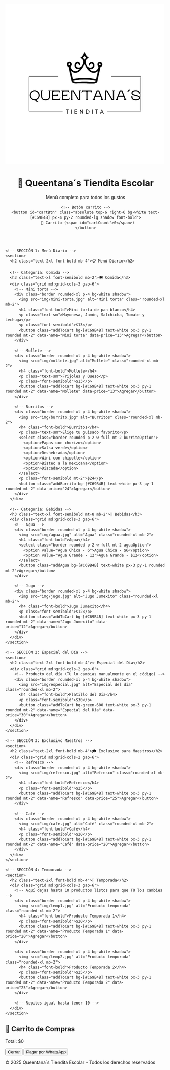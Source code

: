 <!DOCTYPE html>
<html lang="es">
<head>
  <meta charset="UTF-8">
  <meta name="viewport" content="width=device-width, initial-scale=1.0">
  <title>Queentana´s Tiendita Escolar</title>
  <script src="https://cdn.tailwindcss.com"></script>
</head>
<body class="bg-[#F9F6F0] text-[#1F1F1F]">
  <!-- Logo superior -->
  <div class="p-4 text-center">
    <img src="LOGO MAMA.png" alt="Logo Queentana´s Tiendita Escolar" class="mx-auto h-24">
  </div>

  <!-- Encabezado -->
  <header class="bg-[#C69B4B] text-white p-6 text-center shadow-lg relative">
    <h1 class="text-3xl font-bold">👑 Queentana´s Tiendita Escolar</h1>
    <p class="text-lg">Menú completo para todos los gustos</p>

    <!-- Botón carrito -->
    <button id="cartBtn" class="absolute top-6 right-6 bg-white text-[#C69B4B] px-4 py-2 rounded-lg shadow font-bold">
      🛒 Carrito (<span id="cartCount">0</span>)
    </button>
  </header>

  <main class="p-6 space-y-12">

    <!-- SECCIÓN 1: Menú Diario -->
    <section>
      <h2 class="text-2xl font-bold mb-4">📋 Menú Diario</h2>
      
      <!-- Categoría: Comida -->
      <h3 class="text-xl font-semibold mb-2">🍽️ Comida</h3>
      <div class="grid md:grid-cols-3 gap-6">
        <!-- Mini torta -->
        <div class="border rounded-xl p-4 bg-white shadow">
          <img src="img/mini-torta.jpg" alt="Mini torta" class="rounded-xl mb-2">
          <h4 class="font-bold">Mini torta de pan blanco</h4>
          <p class="text-sm">Mayonesa, Jamón, Salchicha, Tomate y Lechuga</p>
          <p class="font-semibold">$13</p>
          <button class="addToCart bg-[#C69B4B] text-white px-3 py-1 rounded mt-2" data-name="Mini torta" data-price="13">Agregar</button>
        </div>

        <!-- Mollete -->
        <div class="border rounded-xl p-4 bg-white shadow">
          <img src="img/mollete.jpg" alt="Mollete" class="rounded-xl mb-2">
          <h4 class="font-bold">Mollete</h4>
          <p class="text-sm">Frijoles y Queso</p>
          <p class="font-semibold">$13</p>
          <button class="addToCart bg-[#C69B4B] text-white px-3 py-1 rounded mt-2" data-name="Mollete" data-price="13">Agregar</button>
        </div>

        <!-- Burritos -->
        <div class="border rounded-xl p-4 bg-white shadow">
          <img src="img/burrito.jpg" alt="Burritos" class="rounded-xl mb-2">
          <h4 class="font-bold">Burritos</h4>
          <p class="text-sm">Elige tu guisado favorito</p>
          <select class="border rounded p-2 w-full mt-2 burritoOption">
            <option>Papas con chorizo</option>
            <option>Salsa verde</option>
            <option>Deshebrada</option>
            <option>Wini con chipotle</option>
            <option>Bistec a la mexicana</option>
            <option>Discada</option>
          </select>
          <p class="font-semibold mt-2">$24</p>
          <button class="addBurrito bg-[#C69B4B] text-white px-3 py-1 rounded mt-2" data-price="24">Agregar</button>
        </div>
      </div>

      <!-- Categoría: Bebidas -->
      <h3 class="text-xl font-semibold mt-8 mb-2">🥤 Bebidas</h3>
      <div class="grid md:grid-cols-3 gap-6">
        <!-- Agua -->
        <div class="border rounded-xl p-4 bg-white shadow">
          <img src="img/agua.jpg" alt="Agua" class="rounded-xl mb-2">
          <h4 class="font-bold">Agua</h4>
          <select class="border rounded p-2 w-full mt-2 aguaOption">
            <option value="Agua Chica - 6">Agua Chica - $6</option>
            <option value="Agua Grande - 12">Agua Grande - $12</option>
          </select>
          <button class="addAgua bg-[#C69B4B] text-white px-3 py-1 rounded mt-2">Agregar</button>
        </div>

        <!-- Jugo -->
        <div class="border rounded-xl p-4 bg-white shadow">
          <img src="img/jugo.jpg" alt="Jugo Jumexito" class="rounded-xl mb-2">
          <h4 class="font-bold">Jugo Jumexito</h4>
          <p class="font-semibold">$12</p>
          <button class="addToCart bg-[#C69B4B] text-white px-3 py-1 rounded mt-2" data-name="Jugo Jumexito" data-price="12">Agregar</button>
        </div>
      </div>
    </section>

    <!-- SECCIÓN 2: Especial del Día -->
    <section>
      <h2 class="text-2xl font-bold mb-4">⭐ Especial del Día</h2>
      <div class="grid md:grid-cols-2 gap-6">
        <!-- Producto del día (TÚ lo cambias manualmente en el código) -->
        <div class="border rounded-xl p-4 bg-white shadow">
          <img src="img/especial.jpg" alt="Especial del día" class="rounded-xl mb-2">
          <h4 class="font-bold">Platillo del Día</h4>
          <p class="font-semibold">$30</p>
          <button class="addToCart bg-green-600 text-white px-3 py-1 rounded mt-2" data-name="Especial del Día" data-price="30">Agregar</button>
        </div>
      </div>
    </section>

    <!-- SECCIÓN 3: Exclusivo Maestros -->
    <section>
      <h2 class="text-2xl font-bold mb-4">🎓 Exclusivo para Maestros</h2>
      <div class="grid md:grid-cols-2 gap-6">
        <!-- Refresco -->
        <div class="border rounded-xl p-4 bg-white shadow">
          <img src="img/refresco.jpg" alt="Refresco" class="rounded-xl mb-2">
          <h4 class="font-bold">Refresco</h4>
          <p class="font-semibold">$25</p>
          <button class="addToCart bg-[#C69B4B] text-white px-3 py-1 rounded mt-2" data-name="Refresco" data-price="25">Agregar</button>
        </div>

        <!-- Café -->
        <div class="border rounded-xl p-4 bg-white shadow">
          <img src="img/cafe.jpg" alt="Café" class="rounded-xl mb-2">
          <h4 class="font-bold">Café</h4>
          <p class="font-semibold">$20</p>
          <button class="addToCart bg-[#C69B4B] text-white px-3 py-1 rounded mt-2" data-name="Café" data-price="20">Agregar</button>
        </div>
      </div>
    </section>

    <!-- SECCIÓN 4: Temporada -->
    <section>
      <h2 class="text-2xl font-bold mb-4">🍂 Temporada</h2>
      <div class="grid md:grid-cols-3 gap-6">
        <!-- Aquí dejas hasta 10 productos listos para que TÚ los cambies -->
        <div class="border rounded-xl p-4 bg-white shadow">
          <img src="img/temp1.jpg" alt="Producto temporada" class="rounded-xl mb-2">
          <h4 class="font-bold">Producto Temporada 1</h4>
          <p class="font-semibold">$20</p>
          <button class="addToCart bg-[#C69B4B] text-white px-3 py-1 rounded mt-2" data-name="Producto Temporada 1" data-price="20">Agregar</button>
        </div>

        <div class="border rounded-xl p-4 bg-white shadow">
          <img src="img/temp2.jpg" alt="Producto temporada" class="rounded-xl mb-2">
          <h4 class="font-bold">Producto Temporada 2</h4>
          <p class="font-semibold">$25</p>
          <button class="addToCart bg-[#C69B4B] text-white px-3 py-1 rounded mt-2" data-name="Producto Temporada 2" data-price="25">Agregar</button>
        </div>

        <!-- Repites igual hasta tener 10 -->
      </div>
    </section>

  </main>

  <!-- Modal Carrito -->
  <div id="cartModal" class="fixed inset-0 bg-black bg-opacity-50 hidden flex items-center justify-center">
    <div class="bg-white w-96 p-6 rounded-xl shadow-lg">
      <h2 class="text-xl font-bold mb-4">🛒 Carrito de Compras</h2>
      <ul id="cartItems" class="mb-4 space-y-2"></ul>
      <p class="font-bold">Total: $<span id="cartTotal">0</span></p>
      <div class="flex justify-between mt-4">
        <button id="closeCart" class="bg-gray-400 text-white px-4 py-2 rounded">Cerrar</button>
        <button id="checkout" class="bg-green-600 text-white px-4 py-2 rounded">Pagar por WhatsApp</button>
      </div>
    </div>
  </div>

  <footer class="bg-[#C69B4B] text-white text-center p-4 mt-12">
    <p>&copy; 2025 Queentana´s Tiendita Escolar - Todos los derechos reservados</p>
  </footer>

  <script>
    const cartBtn = document.getElementById("cartBtn");
    const cartModal = document.getElementById("cartModal");
    const closeCart = document.getElementById("closeCart");
    const cartItems = document.getElementById("cartItems");
    const cartCount = document.getElementById("cartCount");
    const cartTotal = document.getElementById("cartTotal");
    const checkout = document.getElementById("checkout");

    let cart = [];

    // Abrir y cerrar carrito
    cartBtn.addEventListener("click", () => cartModal.classList.remove("hidden"));
    closeCart.addEventListener("click", () => cartModal.classList.add("hidden"));

    // Función agregar al carrito
    function addToCart(name, price) {
      cart.push({ name, price: parseFloat(price) });
      renderCart();
    }

    // Renderizar carrito
    function renderCart() {
      cartItems.innerHTML = "";
      let total = 0;
      cart.forEach((item, index) => {
        total += item.price;
        const li = document.createElement("li");
        li.classList = "flex justify-between items-center border-b pb-1";
        li.innerHTML = `${item.name} - $${item.price} 
          <button onclick="removeFromCart(${index})" class="text-red-600 font-bold">X</button>`;
        cartItems.appendChild(li);
      });
      cartTotal.textContent = total.toFixed(2);
      cartCount.textContent = cart.length;
    }

    // Eliminar producto
    function removeFromCart(index) {
      cart.splice(index, 1);
      renderCart();
    }
    window.removeFromCart = removeFromCart;

    // Eventos para botones "Agregar"
    document.querySelectorAll(".addToCart").forEach(btn => {
      btn.addEventListener("click", () => addToCart(btn.dataset.name, btn.dataset.price));
    });

    // Burrito con selección
    document.querySelector(".addBurrito").addEventListener("click", (e) => {
      const option = document.querySelector(".burritoOption").value;
      addToCart("Burrito (" + option + ")", e.target.dataset.price);
    });

    // Agua con selección
    document.querySelector(".addAgua").addEventListener("click", () => {
      const option = document.querySelector(".aguaOption").value;
      const [name, price] = option.split(" - ");
      addToCart(name, price);
    });

    // Checkout por WhatsApp con folio
    checkout.addEventListener("click", () => {
      if(cart.length === 0) return alert("Tu carrito está vacío");

      const folio = Math.floor(Math.random() * 1000000); // Folio aleatorio

      let message = "¡Hola! Quiero hacer un pedido.%0A";
      message += "🧾 Folio de pedido: " + folio + "%0A%0A";
      cart.forEach(item => {
        message += "- " + item.name + " - $" + item.price + "%0A";
      });
      message += "%0ATotal: $" + cartTotal.textContent;
      message += "%0A%0A📌 Realiza tu pago por transferencia a:%0ABBVA 4152314309562018%0ATitular: Tania Quintana";
      message += "%0A✅ Adjunta el comprobante de pago en esta conversación para confirmar tu pedido.";

      const phone = "5216143515170";
      window.open(`https://wa.me/${phone}?text=${message}`, "_blank");
    });
  </script>
</body>
</html>
